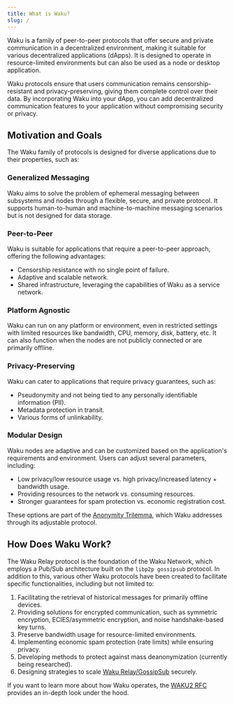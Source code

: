 ```yaml
---
title: What is Waku?
slug: /
---
```


Waku is a family of peer-to-peer protocols that offer secure and private communication in a decentralized environment, making it suitable for various decentralized applications (dApps). It is designed to operate in resource-limited environments but can also be used as a node or desktop application.

Waku protocols ensure that users communication remains censorship-resistant and privacy-preserving, giving them complete control over their data. By incorporating Waku into your dApp, you can add decentralized communication features to your application without compromising security or privacy.

## Motivation and Goals

The Waku family of protocols is designed for diverse applications due to their properties, such as:

### Generalized Messaging

Waku aims to solve the problem of ephemeral messaging between subsystems and nodes through a flexible, secure, and private protocol. It supports human-to-human and machine-to-machine messaging scenarios but is not designed for data storage.

### Peer-to-Peer

Waku is suitable for applications that require a peer-to-peer approach, offering the following advantages:

- Censorship resistance with no single point of failure.
- Adaptive and scalable network.
- Shared infrastructure, leveraging the capabilities of Waku as a service network.

### Platform Agnostic

Waku can run on any platform or environment, even in restricted settings with limited resources like bandwidth, CPU, memory, disk, battery, etc. It can also function when the nodes are not publicly connected or are primarily offline.

### Privacy-Preserving

Waku can cater to applications that require privacy guarantees, such as:

- Pseudonymity and not being tied to any personally identifiable information (PII).
- Metadata protection in transit.
- Various forms of unlinkability.

### Modular Design

Waku nodes are adaptive and can be customized based on the application's requirements and environment. Users can adjust several parameters, including:

- Low privacy/low resource usage vs. high privacy/increased latency + bandwidth usage.
- Providing resources to the network vs. consuming resources.
- Stronger guarantees for spam protection vs. economic registration cost.

These options are part of the [Anonymity Trilemma](https://eprint.iacr.org/2017/954.pdf), which Waku addresses through its adjustable protocol.

## How Does Waku Work?

The Waku Relay protocol is the foundation of the Waku Network, which employs a Pub/Sub architecture built on the `libp2p gossipsub` protocol. In addition to this, various other Waku protocols have been created to facilitate specific functionalities, including but not limited to:

1. Facilitating the retrieval of historical messages for primarily offline devices.
2. Providing solutions for encrypted communication, such as symmetric encryption, ECIES/asymmetric encryption, and noise handshake-based key turns.
3. Preserve bandwidth usage for resource-limited environments.
4. Implementing economic spam protection (rate limits) while ensuring privacy.
5. Developing methods to protect against mass deanonymization (currently being researched).
6. Designing strategies to scale [Waku Relay/GossipSub](/overview/concepts/protocols#waku-relay) securely.

If you want to learn more about how Waku operates, the [WAKU2 RFC](https://rfc.vac.dev/spec/10/) provides an in-depth look under the hood.
